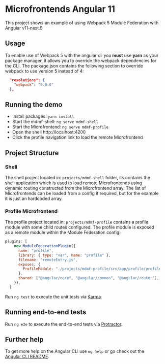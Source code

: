 # Microfrontends Angular 11

This project shows an example of using Webpack 5 Module Federation with Angular v11-next.5

## Usage

To enable use of Webpack 5 with the angular cli you **must** use **yarn** as your package manager, it allows you to override the webpack dependencies for the CLI. 
The package.json contains the following section to override webpack to use version 5 instead of 4:

```json
  "resolutions": {
    "webpack": "5.0.0"
  },
```

## Running the demo
- Install packages: ``yarn install``
- Start the mdmf-shell: ``ng serve mdmf-shell``
- Start the Microfrontend: ``ng serve mdmf-profile``
- Open the shell http://localhost:4200
- Click the profile navigation link to load the remote Microfrontend


## Project Structure

### Shell
The shell project located in: `projects/mdmf-shell` folder, its contains the shell application which is used to load remote Microfrontends using dynamic routing constructed from the Microfrontend array.  The list of Microfrontends can be loaded from a config if required, but for the example it is just an hardcoded array.  

### Profile Microfrontend
The profile project located in: `projects/mdmf-profile` contains a profile module with some child routes configured. The profile module is exposed as a remote module within the Module Federation config:

```js
plugins: [
    new ModuleFederationPlugin({
      name: "profile",
      library: { type: "var", name: "profile" },
      filename: "remoteEntry.js",
      exposes: {
        ProfileModule: "./projects/mdmf-profile/src/app/profile/profile.module.ts",
      },
      shared: ["@angular/core", "@angular/common", "@angular/router"],
    }),
  ]
```

Run `ng test` to execute the unit tests via [Karma](https://karma-runner.github.io).

## Running end-to-end tests

Run `ng e2e` to execute the end-to-end tests via [Protractor](http://www.protractortest.org/).

## Further help

To get more help on the Angular CLI use `ng help` or go check out the [Angular CLI README](https://github.com/angular/angular-cli/blob/master/README.md).
